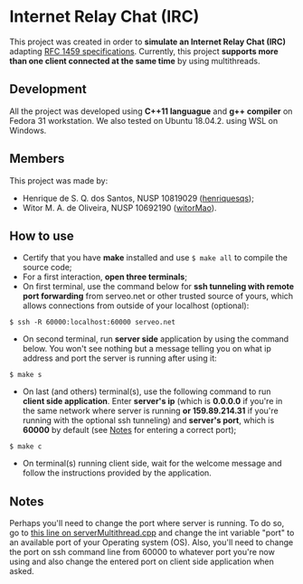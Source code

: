 # Internet Relay Chat (IRC)

This project was created in order to **simulate an Internet Relay Chat (IRC)** adapting [RFC 1459 specifications](https://tools.ietf.org/html/rfc1459). Currently, this project **supports more than one client connected at the same time** by using multithreads.

## Development

All the project was developed using **C++11 languague** and **g++ compiler** on Fedora 31 workstation. We also tested on Ubuntu 18.04.2. using WSL on Windows.

## Members

This project was made by:

- Henrique de S. Q. dos Santos, NUSP 10819029 ([henriquesqs](https://github.com/henriquesqs));
- Witor M. A. de Oliveira, NUSP 10692190 ([witorMao](https://github.com/witormao)).

## How to use

- Certify that you have **make** installed and use `$ make all` to compile the source code;
- For a first interaction, **open three terminals**;
- On first terminal, use the command below for **ssh tunneling with remote port forwarding** from serveo.net or other trusted source of yours, which allows connections from outside of your localhost (optional): 
```
$ ssh -R 60000:localhost:60000 serveo.net
```
- On second terminal, run **server side** application by using the command below. You won't see nothing but a message telling you on what ip address and port the server is running after using it:
```
$ make s
```
- On last (and others) terminal(s), use the following command to run **client side application**. Enter **server's ip** (which is **0.0.0.0** if you're in the same network where server is running **or 159.89.214.31** if you're running with the optional ssh tunneling) and **server's port**, which is **60000** by default (see [Notes](https://github.com/henriquesqs/University/tree/master/Computer%20Networks#Notes) for entering a correct port);
```
$ make c
```
- On terminal(s) running client side, wait for the welcome message and follow the instructions provided by the application.

## Notes
Perhaps you'll need to change the port where server is running. To do so, go to [this line on serverMultithread.cpp](https://github.com/henriquesqs/University/blob/ee87ab6dfadc5293c767998f89ddf106f587d18e/Computer%20Networks/chat/serverMultithread.cpp#L825) and change the int variable "port" to an available port of your Operating system (OS). Also, you'll need to change the port on ssh command line from 60000 to whatever port you're now using and also change the entered port on client side application when asked.
